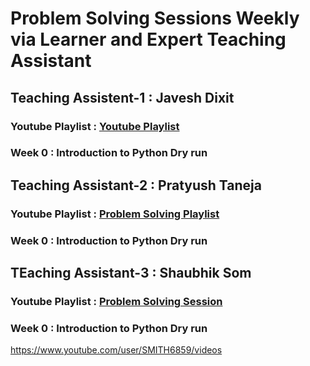 # Problem Solving Sessions Weekly via Learner and Expert Teaching Assistant

## Teaching Assistent-1 : Javesh Dixit

### Youtube Playlist : [Youtube Playlist](https://youtube.com/playlist?list=PL1Fp3__qTQ7YH7XiP3vktAvlszIMOdfxQ)

### Week 0 : Introduction to Python Dry run

## Teaching Assistant-2 : Pratyush Taneja

### Youtube Playlist : [Problem Solving Playlist](https://www.youtube.com/channel/UCGr_yKjdaZPwU8s77R-A1nw/playlists)

### Week 0 : Introduction to Python Dry run

## TEaching Assistant-3 : Shaubhik Som

### Youtube Playlist : [Problem Solving Session](https://www.youtube.com/user/saubhiksom/playlistas)

### Week 0 : Introduction to Python Dry run

https://www.youtube.com/user/SMITH6859/videos
